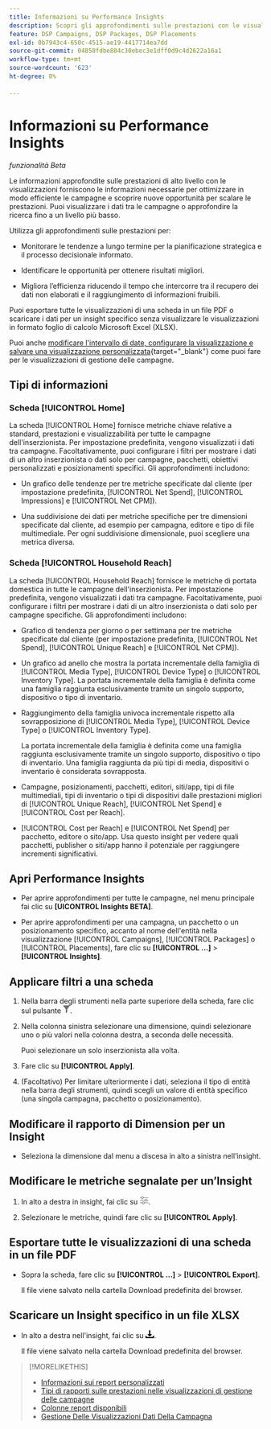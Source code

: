 ```yaml
---
title: Informazioni su Performance Insights
description: Scopri gli approfondimenti sulle prestazioni con le visualizzazioni.
feature: DSP Campaigns, DSP Packages, DSP Placements
exl-id: 0b7943c4-650c-4515-ae19-4417714ea7dd
source-git-commit: 04858fdbe884c30ebec3e1dff0d9c4d2622a16a1
workflow-type: tm+mt
source-wordcount: '623'
ht-degree: 0%

---
```


# Informazioni su Performance Insights

*funzionalità Beta*

<!-- Edit title and metadata as necessary -->

Le informazioni approfondite sulle prestazioni di alto livello con le visualizzazioni forniscono le informazioni necessarie per ottimizzare in modo efficiente le campagne e scoprire nuove opportunità per scalare le prestazioni. Puoi visualizzare i dati tra le campagne o approfondire la ricerca fino a un livello più basso.

Utilizza gli approfondimenti sulle prestazioni per:

* Monitorare le tendenze a lungo termine per la pianificazione strategica e il processo decisionale informato.

* Identificare le opportunità per ottenere risultati migliori.

* Migliora l’efficienza riducendo il tempo che intercorre tra il recupero dei dati non elaborati e il raggiungimento di informazioni fruibili.

Puoi esportare tutte le visualizzazioni di una scheda in un file PDF o scaricare i dati per un insight specifico senza visualizzare le visualizzazioni in formato foglio di calcolo Microsoft Excel (XLSX).

Puoi anche [modificare l&#39;intervallo di date, configurare la visualizzazione e salvare una visualizzazione personalizzata](/help/dsp/campaign-management/reports/campaign-data-views-manage.md){target="_blank"} come puoi fare per le visualizzazioni di gestione delle campagne.

## Tipi di informazioni

### Scheda [!UICONTROL Home]

La scheda [!UICONTROL Home] fornisce metriche chiave relative a standard, prestazioni e visualizzabilità per tutte le campagne dell&#39;inserzionista<!-- active only? -->. Per impostazione predefinita, vengono visualizzati i dati tra campagne. Facoltativamente, puoi configurare i filtri per mostrare i dati di un altro inserzionista o dati solo per campagne<!-- active only? -->, pacchetti<!-- active only? -->, obiettivi personalizzati e posizionamenti<!-- active only? --> specifici. Gli approfondimenti includono:

* Un grafico delle tendenze per tre metriche specificate dal cliente (per impostazione predefinita, [!UICONTROL Net Spend], [!UICONTROL Impressions] e [!UICONTROL Net CPM]).

* Una suddivisione dei dati per metriche specifiche per tre dimensioni specificate dal cliente, ad esempio per campagna, editore e tipo di file multimediale. Per ogni suddivisione dimensionale, puoi scegliere una metrica diversa.

### Scheda [!UICONTROL Household Reach]

La scheda [!UICONTROL Household Reach] fornisce le metriche di portata domestica in tutte le campagne dell&#39;inserzionista<!-- active only? -->. Per impostazione predefinita, vengono visualizzati i dati tra campagne. Facoltativamente, puoi configurare i filtri per mostrare i dati di un altro inserzionista o dati solo per campagne specifiche<!-- active only? -->. Gli approfondimenti includono:

* Grafico di tendenza per giorno o per settimana per tre metriche specificate dal cliente (per impostazione predefinita, [!UICONTROL Net Spend], [!UICONTROL Unique Reach] e [!UICONTROL Net CPM]).

* Un grafico ad anello che mostra la portata incrementale della famiglia di [!UICONTROL Media Type], [!UICONTROL Device Type] o [!UICONTROL Inventory Type]. La portata incrementale della famiglia è definita come una famiglia raggiunta esclusivamente tramite un singolo supporto, dispositivo o tipo di inventario.

* Raggiungimento della famiglia univoca incrementale rispetto alla sovrapposizione di [!UICONTROL Media Type], [!UICONTROL Device Type] o [!UICONTROL Inventory Type].

  La portata incrementale della famiglia è definita come una famiglia raggiunta esclusivamente tramite un singolo supporto, dispositivo o tipo di inventario. Una famiglia raggiunta da più tipi di media, dispositivi o inventario è considerata sovrapposta.

* Campagne, posizionamenti, pacchetti, editori, siti/app, tipi di file multimediali, tipi di inventario o tipi di dispositivi dalle prestazioni migliori di [!UICONTROL Unique Reach], [!UICONTROL Net Spend] e [!UICONTROL Cost per Reach].

* [!UICONTROL Cost per Reach] e [!UICONTROL Net Spend] per pacchetto, editore o sito/app. Usa questo insight per vedere quali pacchetti, publisher o siti/app hanno il potenziale per raggiungere incrementi significativi.

## Apri Performance Insights

* Per aprire approfondimenti per tutte le campagne, nel menu principale fai clic su **[UICONTROL Insights BETA]**.

* Per aprire approfondimenti per una campagna, un pacchetto o un posizionamento specifico, accanto al nome dell&#39;entità nella visualizzazione [!UICONTROL Campaigns], [!UICONTROL Packages] o [!UICONTROL Placements], fare clic su **[!UICONTROL ...]** > **[!UICONTROL Insights]**.

## Applicare filtri a una scheda

1. Nella barra degli strumenti nella parte superiore della scheda,
fare clic sul pulsante ![Filtro](/help/dsp/assets/filter.png).

1. Nella colonna sinistra selezionare una dimensione, quindi selezionare uno o più valori nella colonna destra, a seconda delle necessità.

   Puoi selezionare un solo inserzionista alla volta.

1. Fare clic su **[!UICONTROL Apply]**.

1. (Facoltativo) Per limitare ulteriormente i dati, seleziona il tipo di entità nella barra degli strumenti, quindi scegli un valore di entità specifico (una singola campagna, pacchetto o posizionamento).

## Modificare il rapporto di Dimension per un Insight

* Seleziona la dimensione dal menu a discesa in alto a sinistra nell’insight.

## Modificare le metriche segnalate per un’Insight

1. In alto a destra in insight, fai clic su ![Impostazioni metriche](/help/dsp/assets/metric-settings.png "Impostazioni metriche").

1. Selezionare le metriche, quindi fare clic su **[!UICONTROL Apply]**.

## Esportare tutte le visualizzazioni di una scheda in un file PDF

* Sopra la scheda, fare clic su **[!UICONTROL ...]** > **[!UICONTROL Export]**.

  Il file viene salvato nella cartella Download predefinita del browser.

## Scaricare un Insight specifico in un file XLSX

* In alto a destra nell&#39;insight, fai clic su ![Scarica](/help/creative/assets/download.png "Scarica").

  Il file viene salvato nella cartella Download predefinita del browser.

>[!MORELIKETHIS]
>
>* [Informazioni sui report personalizzati](/help/dsp/reports/report-about.md)
>* [Tipi di rapporti sulle prestazioni nelle visualizzazioni di gestione delle campagne](/help/dsp/campaign-management/reports/campaign-reports-about.md)
>* [Colonne report disponibili](/help/dsp/reports/report-columns.md)
>* [Gestione Delle Visualizzazioni Dati Della Campagna](/help/dsp/campaign-management/reports/campaign-data-views-manage.md)

